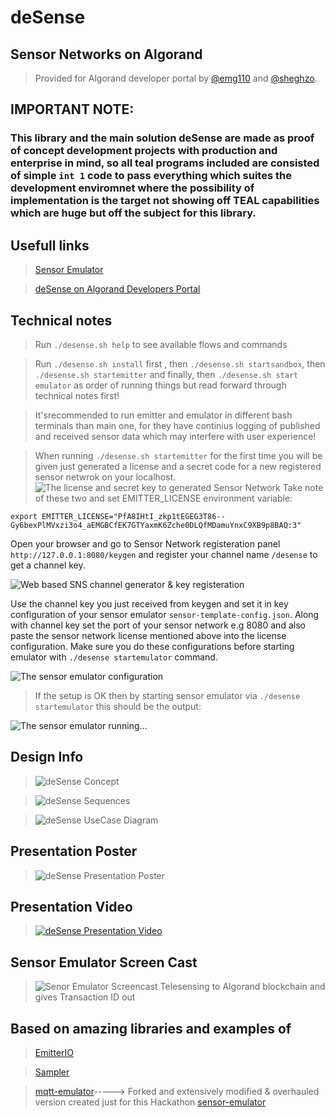 # deSense
## Sensor Networks on Algorand

> Provided for Algorand developer portal by [@emg110](https://github.com/emg110) and [@sheghzo](https://github.com/sheghzo).

## IMPORTANT NOTE:

### This library and the main solution deSense are made as proof of concept development projects with production and enterprise in mind, so all teal programs included are consisted of simple `int 1` code to pass everything which suites the development enviromnet where the possibility of implementation is the target not showing off TEAL capabilities which are huge but off the subject for this library.

## Usefull links

> [Sensor Emulator](https://github.com/emg110/sensor-emulator)

> [deSense on Algorand Developers Portal](https://developer.algorand.org/solutions/sensor-networks-on-algorand-blockchain/)


## Technical notes

> Run `./desense.sh help` to see available flows and commands

> Run `./desense.sh install` first , then  `./desense.sh startsandbox`, then  `./desense.sh startemitter` and finally, then  `./desense.sh start emulator` as order of running things but read forward through technical notes first!

> It'srecommended to run emitter and emulator in different bash terminals than main one, for they have continius logging of published and received sensor data which may interfere with user experience!

> When running `./desense.sh startemitter` for the first time you will be given just generated a license and a secret code for a new registered sensor netwrok on your localhost.
![The license and secret key to generated Sensor Network](./assets/sns-license-scrshot.png)
Take note of these two and set EMITTER_LICENSE environment variable:

`export EMITTER_LICENSE="PfA8IHtI_zkp1tEGEG3T86--Gy6bexPlMVxzi3o4_aEMGBCfEK7GTYaxmK6Zche0DLQfMDamuYnxC9XB9p8BAQ:3"`

Open your browser and go to Sensor Network registeration panel `http://127.0.0.1:8080/keygen` and register your channel name `/desense` to get a channel key.

![Web based SNS channel generator & key registeration](./assets/sns-keyreg-scrshot.png)

Use the channel key you just received from keygen and set it in key configuration of your sensor emulator `sensor-template-config.json`. Along with channel key set the port of your sensor network e.g 8080 and also paste the sensor network license mentioned above into the license configuration. Make sure you do these configurations before starting emulator with `./desense startemulator` command.

![The sensor emulator configuration](./assets/sensor-emulator-config-scrshot.png)

> If the setup is OK then by starting sensor emulator via `./desense startemulator` this should be the output:

![The sensor emulator running...](./assets/startemulator.png)

## Design Info

> ![deSense Concept](./assets/deSense%20Concept.png)

> ![deSense Sequences](./assets/deSense%20Sequences.png)

> ![deSense UseCase Diagram](./assets/deSense%20UseCase.png)

## Presentation Poster

> ![deSense Presentation Poster](./assets/dSense%20Presentation%20Poster.png)

## Presentation Video

> [![deSense Presentation Video](./assets/desense-dashboard.png)](./assets/dSense-video-presentation.webm)

## Sensor Emulator Screen Cast

> ![Senor Emulator Screencast Telesensing to Algorand blockchain and gives Transaction ID out](./assets/sensor_emulator.gif)

## Based on amazing libraries and examples of

> [EmitterIO](https://github.com/emitter-io/emitter)

> [Sampler](https://github.com/sqshq/sampler)

> [mqtt-emulator](https://github.com/dojot/mqtt-emulator)-----> Forked and extensively modified & overhauled version created just for this Hackathon [sensor-emulator](https://github.com/emg110/sensor-emulator)
